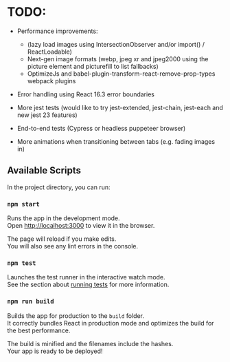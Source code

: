 # TODO:
- Performance improvements:
  - (lazy load images using IntersectionObserver and/or import() / ReactLoadable)
  - Next-gen image formats (webp, jpeg xr and jpeg2000 using the picture element and picturefill to list fallbacks)
  - OptimizeJs and babel-plugin-transform-react-remove-prop-types webpack plugins

- Error handling using React 16.3 error boundaries

- More jest tests (would like to try jest-extended, jest-chain, jest-each and new jest 23 features)

- End-to-end tests (Cypress or headless puppeteer browser)

- More animations when transitioning between tabs (e.g. fading images in)


## Available Scripts

In the project directory, you can run:

### `npm start`

Runs the app in the development mode.<br>
Open [http://localhost:3000](http://localhost:3000) to view it in the browser.

The page will reload if you make edits.<br>
You will also see any lint errors in the console.

### `npm test`

Launches the test runner in the interactive watch mode.<br>
See the section about [running tests](#running-tests) for more information.

### `npm run build`

Builds the app for production to the `build` folder.<br>
It correctly bundles React in production mode and optimizes the build for the best performance.

The build is minified and the filenames include the hashes.<br>
Your app is ready to be deployed!
